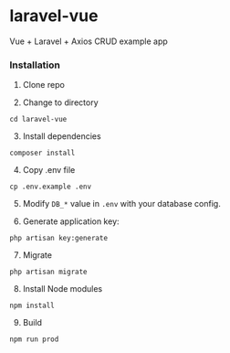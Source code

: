 # laravel-vue

Vue + Laravel + Axios CRUD example app

### Installation

1. Clone repo

2. Change to directory

````
cd laravel-vue
````   

3. Install dependencies

````
composer install
````

4. Copy .env file

```
cp .env.example .env
```

5. Modify `DB_*` value in `.env` with your database config.

6. Generate application key:

````
php artisan key:generate
````

7. Migrate
````
php artisan migrate
````

8. Install Node modules
````
npm install
````

9. Build

````
npm run prod
````